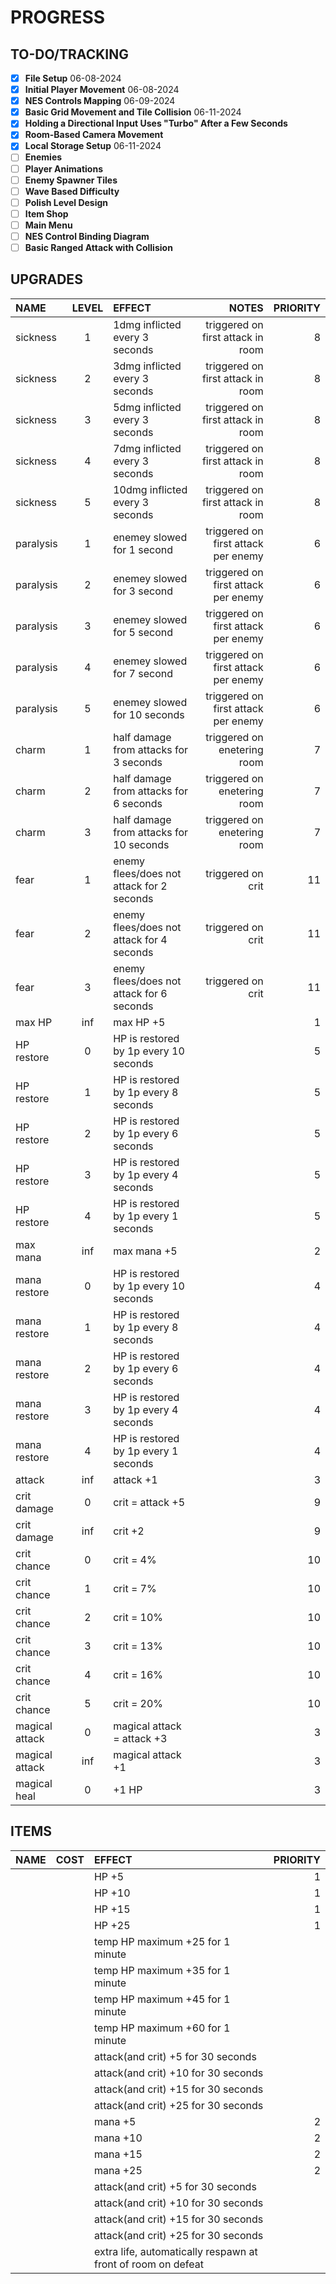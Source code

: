 # PROGRESS

## TO-DO/TRACKING
- [x] **File Setup** 06-08-2024
- [x] **Initial Player Movement** 06-08-2024
- [x] **NES Controls Mapping** 06-09-2024
- [x] **Basic Grid Movement and Tile Collision** 06-11-2024
- [x] **Holding a Directional Input Uses "Turbo" After a Few Seconds** 
- [x] **Room-Based Camera Movement**
- [x] **Local Storage Setup** 06-11-2024
- [ ] **Enemies**
- [ ] **Player Animations**
- [ ] **Enemy Spawner Tiles**
- [ ] **Wave Based Difficulty**
- [ ] **Polish Level Design**
- [ ] **Item Shop**
- [ ] **Main Menu**
- [ ] **NES Control Binding Diagram**
- [ ] **Basic Ranged Attack with Collision**

## UPGRADES

| NAME | LEVEL | EFFECT | NOTES | PRIORITY |
| :--- | :---: | :----- | ----: | -------: |
| sickness | 1 | 1dmg inflicted every 3 seconds | triggered on first attack in room | 8 |
| sickness | 2 | 3dmg inflicted every 3 seconds | triggered on first attack in room | 8 |
| sickness | 3 | 5dmg inflicted every 3 seconds | triggered on first attack in room | 8 |
| sickness | 4 | 7dmg inflicted every 3 seconds | triggered on first attack in room | 8 |
| sickness | 5 | 10dmg inflicted every 3 seconds | triggered on first attack in room | 8 |
| paralysis | 1 | enemey slowed for 1 second | triggered on first attack per enemy | 6 |
| paralysis | 2 | enemey slowed for 3 second | triggered on first attack per enemy | 6 |
| paralysis | 3 | enemey slowed for 5 second | triggered on first attack per enemy | 6 |
| paralysis | 4 | enemey slowed for 7 second | triggered on first attack per enemy | 6 |
| paralysis | 5 | enemey slowed for 10 seconds | triggered on first attack per enemy | 6 |
| charm | 1 | half damage from attacks for 3 seconds | triggered on enetering room | 7 |
| charm | 2 | half damage from attacks for 6 seconds | triggered on enetering room | 7 |
| charm | 3 | half damage from attacks for 10 seconds | triggered on enetering room | 7 |
| fear | 1 | enemy flees/does not attack for 2 seconds | triggered on crit | 11 |
| fear | 2 | enemy flees/does not attack for 4 seconds | triggered on crit | 11 |
| fear | 3 | enemy flees/does not attack for 6 seconds | triggered on crit | 11 |
| max HP | inf | max HP +5 | | 1 |
| HP restore | 0 | HP is restored by 1p every 10 seconds | | 5 |
| HP restore | 1 | HP is restored by 1p every 8 seconds | | 5 |
| HP restore | 2 | HP is restored by 1p every 6 seconds | | 5 |
| HP restore | 3 | HP is restored by 1p every 4 seconds | | 5 |
| HP restore | 4 | HP is restored by 1p every 1 seconds | | 5 |
| max mana | inf | max mana +5 | | 2 |
| mana restore | 0 | HP is restored by 1p every 10 seconds | | 4 |
| mana restore | 1 | HP is restored by 1p every 8 seconds | | 4 |
| mana restore | 2 | HP is restored by 1p every 6 seconds | | 4 |
| mana restore | 3 | HP is restored by 1p every 4 seconds | | 4 |
| mana restore | 4 | HP is restored by 1p every 1 seconds | | 4 |
| attack | inf | attack +1 | | 3 |
| crit damage | 0 | crit = attack +5 | | 9 |
| crit damage | inf | crit +2 | | 9 |
| crit chance | 0 | crit = 4% | | 10 |
| crit chance | 1 | crit = 7%  | | 10 |
| crit chance | 2 | crit = 10%  | | 10 |
| crit chance | 3 | crit = 13%  | | 10 |
| crit chance | 4 | crit = 16%  | | 10 |
| crit chance | 5 | crit = 20%  | | 10 |
| magical attack | 0 | magical attack = attack +3 | | 3 |
| magical attack | inf | magical attack +1 | | 3 |
| magical heal | 0 | +1 HP | | 3 |

## ITEMS

| NAME | COST | EFFECT | PRIORITY |
| :--- | :--: |:----- | -------: |
|  |  | HP +5 | 1 |
|  |  | HP +10 | 1 |
|  |  | HP +15 | 1 |
|  |  | HP +25 | 1 |
|  |  | temp HP maximum +25 for 1 minute |  |
|  |  | temp HP maximum +35 for 1 minute |  |
|  |  | temp HP maximum +45 for 1 minute |  |
|  |  | temp HP maximum +60 for 1 minute |  |
|  |  | attack(and crit) +5 for 30 seconds |  |
|  |  | attack(and crit) +10 for 30 seconds |  |
|  |  | attack(and crit) +15 for 30 seconds |  |
|  |  | attack(and crit) +25 for 30 seconds |  |
|  |  | mana +5 | 2 |
|  |  | mana +10 | 2 |
|  |  | mana +15 | 2 |
|  |  | mana +25 | 2 |
|  |  | attack(and crit) +5 for 30 seconds |  |
|  |  | attack(and crit) +10 for 30 seconds |  |
|  |  | attack(and crit) +15 for 30 seconds |  |
|  |  | attack(and crit) +25 for 30 seconds |  |
|  |  | extra life, automatically respawn at front of room on defeat |  |